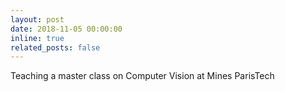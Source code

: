 ```yaml
---
layout: post
date: 2018-11-05 00:00:00
inline: true
related_posts: false
---
```


Teaching a master class on Computer Vision at Mines ParisTech

